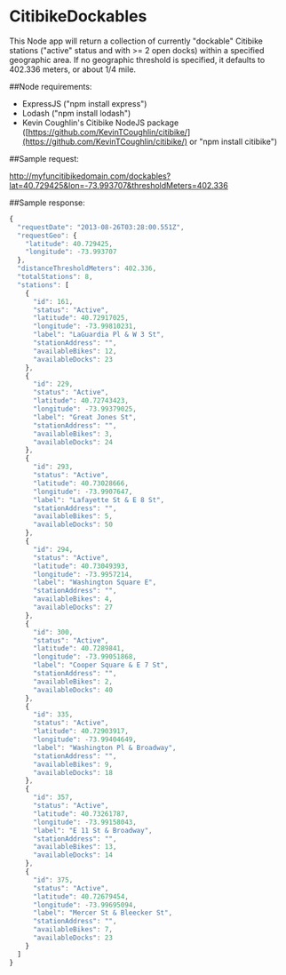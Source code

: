 CitibikeDockables
=================

This Node app will return a collection of currently "dockable" Citibike stations ("active" status and with >= 2 open docks) within a specified geographic area.  If no geographic threshold is specified, it defaults to 402.336 meters, or about 1/4 mile.

##Node requirements:

- ExpressJS ("npm install express")
- Lodash ("npm install lodash")
- Kevin Coughlin's Citibike NodeJS package ([https://github.com/KevinTCoughlin/citibike/](https://github.com/KevinTCoughlin/citibike/) or "npm install citibike")

##Sample request:

http://myfuncitibikedomain.com/dockables?lat=40.729425&lon=-73.993707&thresholdMeters=402.336

##Sample response:

```javascript
{
  "requestDate": "2013-08-26T03:28:00.551Z",
  "requestGeo": {
    "latitude": 40.729425,
    "longitude": -73.993707
  },
  "distanceThresholdMeters": 402.336,
  "totalStations": 8,
  "stations": [
    {
      "id": 161,
      "status": "Active",
      "latitude": 40.72917025,
      "longitude": -73.99810231,
      "label": "LaGuardia Pl & W 3 St",
      "stationAddress": "",
      "availableBikes": 12,
      "availableDocks": 23
    },
    {
      "id": 229,
      "status": "Active",
      "latitude": 40.72743423,
      "longitude": -73.99379025,
      "label": "Great Jones St",
      "stationAddress": "",
      "availableBikes": 3,
      "availableDocks": 24
    },
    {
      "id": 293,
      "status": "Active",
      "latitude": 40.73028666,
      "longitude": -73.9907647,
      "label": "Lafayette St & E 8 St",
      "stationAddress": "",
      "availableBikes": 5,
      "availableDocks": 50
    },
    {
      "id": 294,
      "status": "Active",
      "latitude": 40.73049393,
      "longitude": -73.9957214,
      "label": "Washington Square E",
      "stationAddress": "",
      "availableBikes": 4,
      "availableDocks": 27
    },
    {
      "id": 300,
      "status": "Active",
      "latitude": 40.7289841,
      "longitude": -73.99051868,
      "label": "Cooper Square & E 7 St",
      "stationAddress": "",
      "availableBikes": 2,
      "availableDocks": 40
    },
    {
      "id": 335,
      "status": "Active",
      "latitude": 40.72903917,
      "longitude": -73.99404649,
      "label": "Washington Pl & Broadway",
      "stationAddress": "",
      "availableBikes": 9,
      "availableDocks": 18
    },
    {
      "id": 357,
      "status": "Active",
      "latitude": 40.73261787,
      "longitude": -73.99158043,
      "label": "E 11 St & Broadway",
      "stationAddress": "",
      "availableBikes": 13,
      "availableDocks": 14
    },
    {
      "id": 375,
      "status": "Active",
      "latitude": 40.72679454,
      "longitude": -73.99695094,
      "label": "Mercer St & Bleecker St",
      "stationAddress": "",
      "availableBikes": 7,
      "availableDocks": 23
    }
  ]
}
```